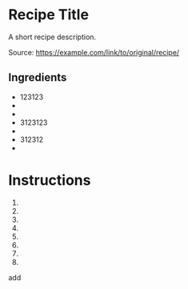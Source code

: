 # Recipe Title

A short recipe description.

Source: https://example.com/link/to/original/recipe/

## Ingredients

- 123123
- 
- 
- 3123123
- 
- 312312
- 

# Instructions

1. 
2. 
3. 
4. 
5. 
6.
7.
8.
add 

